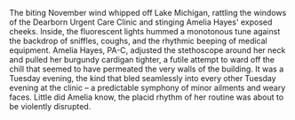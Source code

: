 The biting November wind whipped off Lake Michigan, rattling the windows of the Dearborn Urgent Care Clinic and stinging Amelia Hayes' exposed cheeks.  Inside, the fluorescent lights hummed a monotonous tune against the backdrop of sniffles, coughs, and the rhythmic beeping of medical equipment. Amelia Hayes, PA-C, adjusted the stethoscope around her neck and pulled her burgundy cardigan tighter, a futile attempt to ward off the chill that seemed to have permeated the very walls of the building.  It was a Tuesday evening, the kind that bled seamlessly into every other Tuesday evening at the clinic – a predictable symphony of minor ailments and weary faces.  Little did Amelia know, the placid rhythm of her routine was about to be violently disrupted.

